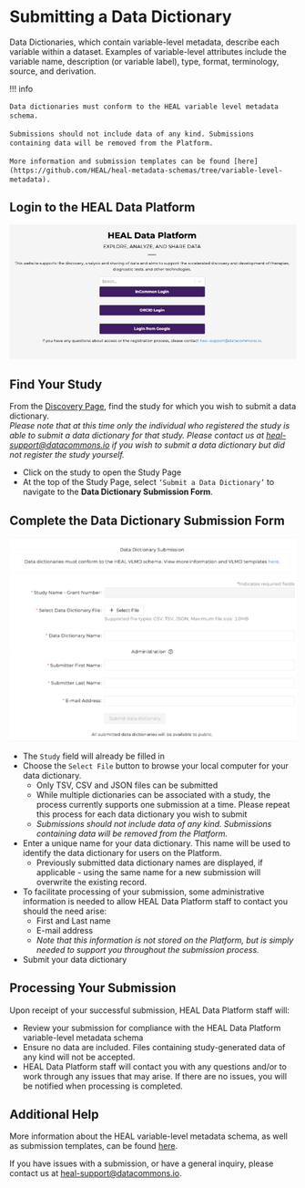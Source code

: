 # Submitting a Data Dictionary

Data Dictionaries, which contain variable-level metadata, describe each variable within a dataset. Examples of variable-level attributes include the variable name, description (or variable label), type, format, terminology, source, and derivation.

!!! info

    Data dictionaries must conform to the HEAL variable level metadata schema. 
    
    Submissions should not include data of any kind. Submissions containing data will be removed from the Platform.
   
    More information and submission templates can be found [here](https://github.com/HEAL/heal-metadata-schemas/tree/variable-level-metadata).

## Login to the HEAL Data Platform 

![](img/heal_login.png)

## Find Your Study

From the [Discovery Page](https://healdata.org/portal/discovery), find the study for which you wish to submit a data dictionary.  
*Please note that at this time only the individual who registered the study is able to submit a data dictionary for that study. Please contact us at [heal-support@datacommons.io](mailto:heal-support@datacommons.io) if you wish to submit a data dictionary but did not register the study yourself.*

- Click on the study to open the Study Page 
- At the top of the Study Page, select `‘Submit a Data Dictionary’` to navigate to the **Data Dictionary Submission Form**.

## Complete the Data Dictionary Submission Form

   ![](img/vlmd_submission_form.png)

- The `Study` field will already be filled in
- Choose the `Select File` button to browse your local computer for your data dictionary.
  - Only TSV, CSV and JSON files can be submitted
  - While multiple dictionaries can be associated with a study, the process currently supports one submission at a time. Please repeat this process for each data dictionary you wish to submit
  - *Submissions should not include data of any kind.  Submissions containing data will be removed from the Platform.*      
- Enter a unique name for your data dictionary.  This name will be used to identify the data dictionary for users on the Platform. 
  - Previously submitted data dictionary names are displayed, if applicable - using the same name for a new submission will overwrite the existing record.
- To facilitate processing of your submission, some administrative information is needed to allow HEAL Data Platform staff to contact you should the need arise:
    - First and Last name
    - E-mail address
    - *Note that this information is not stored on the Platform, but is simply needed to support you throughout the submission process.*
- Submit your data dictionary

## Processing Your Submission  

Upon receipt of your successful submission, HEAL Data Platform staff will:

- Review your submission for compliance with the HEAL Data Platform variable-level metadata schema 
- Ensure no data are included.  Files containing study-generated data of any kind will not be accepted.
- HEAL Data Platform staff will contact you with any questions and/or to work through any issues that may arise.  If there are no issues, you will be notified when processing is completed.

##  Additional Help

More information about the HEAL variable-level metadata schema, as well as submission templates, can be found [here](https://github.com/HEAL/heal-metadata-schemas/tree/variable-level-metadata).

If you have issues with a submission, or have a general inquiry, please contact us at [heal-support@datacommons.io](mailto:heal-support@datacommons.io).
